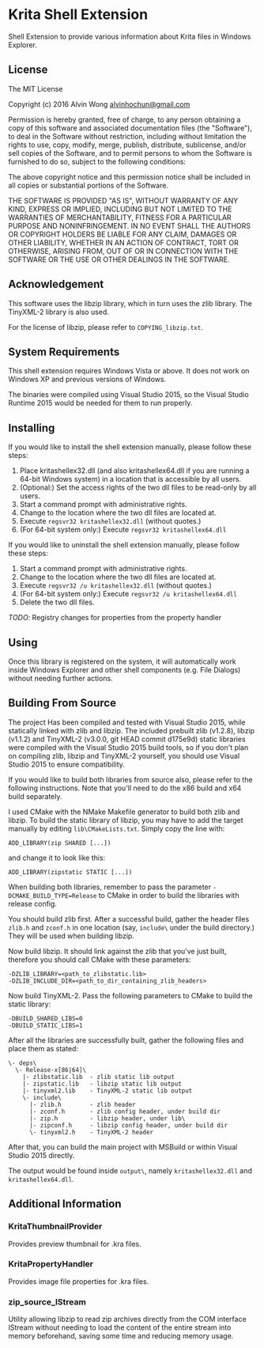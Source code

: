 Krita Shell Extension
=====================

Shell Extension to provide various information about Krita files in
Windows Explorer.


License
-------

The MIT License

Copyright (c) 2016 Alvin Wong <alvinhochun@gmail.com>

Permission is hereby granted, free of charge, to any person obtaining
a copy of this software and associated documentation files (the
"Software"), to deal in the Software without restriction, including
without limitation the rights to use, copy, modify, merge, publish,
distribute, sublicense, and/or sell copies of the Software, and to
permit persons to whom the Software is furnished to do so, subject to
the following conditions:

The above copyright notice and this permission notice shall be
included in all copies or substantial portions of the Software.

THE SOFTWARE IS PROVIDED "AS IS", WITHOUT WARRANTY OF ANY KIND,
EXPRESS OR IMPLIED, INCLUDING BUT NOT LIMITED TO THE WARRANTIES OF
MERCHANTABILITY, FITNESS FOR A PARTICULAR PURPOSE AND NONINFRINGEMENT.
IN NO EVENT SHALL THE AUTHORS OR COPYRIGHT HOLDERS BE LIABLE FOR ANY
CLAIM, DAMAGES OR OTHER LIABILITY, WHETHER IN AN ACTION OF CONTRACT,
TORT OR OTHERWISE, ARISING FROM, OUT OF OR IN CONNECTION WITH THE
SOFTWARE OR THE USE OR OTHER DEALINGS IN THE SOFTWARE.


Acknowledgement
---------------

This software uses the libzip library, which in turn uses the zlib
library. The TinyXML-2 library is also used.

For the license of libzip, please refer to `COPYING_libzip.txt`.


System Requirements
-------------------

This shell extension requires Windows Vista or above. It does not
work on Windows XP and previous versions of Windows.

The binaries were compiled using Visual Studio 2015, so the Visual
Studio Runtime 2015 would be needed for them to run properly.


Installing
----------

If you would like to install the shell extension manually, please
follow these steps:

1. Place kritashellex32.dll (and also kritashellex64.dll if you are
  running a 64-bit Windows system) in a location that is accessible
  by all users.
2. (Optional:) Set the access rights of the two dll files to be
  read-only by all users.
3. Start a command prompt with administrative rights.
4. Change to the location where the two dll files are located at.
5. Execute `regsvr32 kritashellex32.dll` (without quotes.)
6. (For 64-bit system only:) Execute `regsvr32 kritashellex64.dll`

If you would like to uninstall the shell extension manually, please
follow these steps:

1. Start a command prompt with administrative rights.
2. Change to the location where the two dll files are located at.
3. Execute `regsvr32 /u kritashellex32.dll` (without quotes.)
4. (For 64-bit system only:) Execute `regsvr32 /u kritashellex64.dll`
5. Delete the two dll files.

*TODO*: Registry changes for properties from the property handler


Using
-----

Once this library is registered on the system, it will automatically
work inside Windows Explorer and other shell components (e.g. File
Dialogs) without needing further actions.


Building From Source
--------------------

The project Has been compiled and tested with Visual Studio 2015,
while statically linked with zlib and libzip. The included prebuilt
zlib (v1.2.8), libzip (v1.1.2) and TinyXML-2 (v3.0.0, git HEAD commit
d175e9d) static libraries were compiled with the Visual Studio 2015
build tools, so if you don't plan on compiling zlib, libzip and
TinyXML-2 yourself, you should use Visual Studio 2015 to ensure
compatibility.

If you would like to build both libraries from source also, please
refer to the following instructions. Note that you'll need to do the
x86 build and x64 build separately.

I used CMake with the NMake Makefile generator to build both zlib and
libzip. To build the static library of libzip, you may have to add
the target manually by editing `lib\CMakeLists.txt`. Simply copy the
line with:

    ADD_LIBRARY(zip SHARED [...])

and change it to look like this:

    ADD_LIBRARY(zipstatic STATIC [...])

When building both libraries, remember to pass the parameter
`-DCMAKE_BUILD_TYPE=Release` to CMake in order to build the libraries
with release config.

You should build zlib first. After a successful build, gather the
header files `zlib.h` and `zconf.h` in one location (say, `include\`
under the build directory.) They will be used when building libzip.

Now build libzip. It should link against the zlib that you've just
built, therefore you should call CMake with these parameters:

    -DZLIB_LIBRARY=<path_to_zlibstatic.lib>
    -DZLIB_INCLUDE_DIR=<path_to_dir_containing_zlib_headers>

Now build TinyXML-2. Pass the following parameters to CMake to build
the static library:

    -DBUILD_SHARED_LIBS=0
    -DBUILD_STATIC_LIBS=1

After all the libraries are successfully built, gather the following
files and place them as stated:

    \- deps\
	  \- Release-x[86|64]\
		|- zlibstatic.lib  - zlib static lib output
	    |- zipstatic.lib   - libzip static lib output
		|- tinyxml2.lib    - TinyXML-2 static lib output
		\- include\
		  |- zlib.h        - zlib header
		  |- zconf.h       - zlib config header, under build dir
		  |- zip.h         - libzip header, under lib\
		  |- zipconf.h     - libzip config header, under build dir
		  \- tinyxml2.h    - TinyXML-2 header

After that, you can build the main project with MSBuild or within
Visual Studio 2015 directly.

The output would be found inside `output\`, namely
`kritashellex32.dll` and `kritashellex64.dll`.


Additional Information
----------------------

### KritaThumbnailProvider ###

Provides preview thumbnail for .kra files.

### KritaPropertyHandler ###

Provides image file properties for .kra files.

### zip_source_IStream ###

Utility allowing libzip to read zip archives directly from the COM
interface IStream without needing to load the content of the entire
stream into memory beforehand, saving some time and reducing memory
usage.
